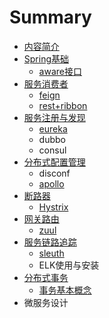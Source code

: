 # Summary

* [内容简介](README.md)
* [Spring基础](springji-chu-pian-zhang.md)
  * [aware接口](springji-chu-pian-zhang/awarejie-kou.md)
* [服务消费者](fu-wu-xiao-fei-zhe.md)
  * [feign](fu-wu-xiao-fei-zhe/feign.md)
  * [rest+ribbon](fu-wu-xiao-fei-zhe/rest+ribbon.md)
* [服务注册与发现](chapter1.md)
  * [eureka](chapter1/eureka.md)
  * dubbo
  * consul
* [分布式配置管理](fen-bu-shi-pei-zhi-guan-li.md)
  * disconf
  * [apollo](fen-bu-shi-pei-zhi-guan-li/apollo.md)
* [断路器](duan-lu-qi.md)
  * [Hystrix](duan-lu-qi/hystrix.md)
* [网关路由](wang-guan-lu-you.md)
  * [zuul](wang-guan-lu-you/zuul.md)
* [服务链路追踪](fu-wu-lian-lu-zhui-zong.md)
  * [sleuth](fu-wu-lian-lu-zhui-zong/sleuth.md)
  * ELK使用与安装
* [分布式事务](fen-bu-shi-shi-wu.md)
  * [事务基本概念](fen-bu-shi-shi-wu/shi-wu-ji-ben-gai-nian.md)
* 微服务设计

